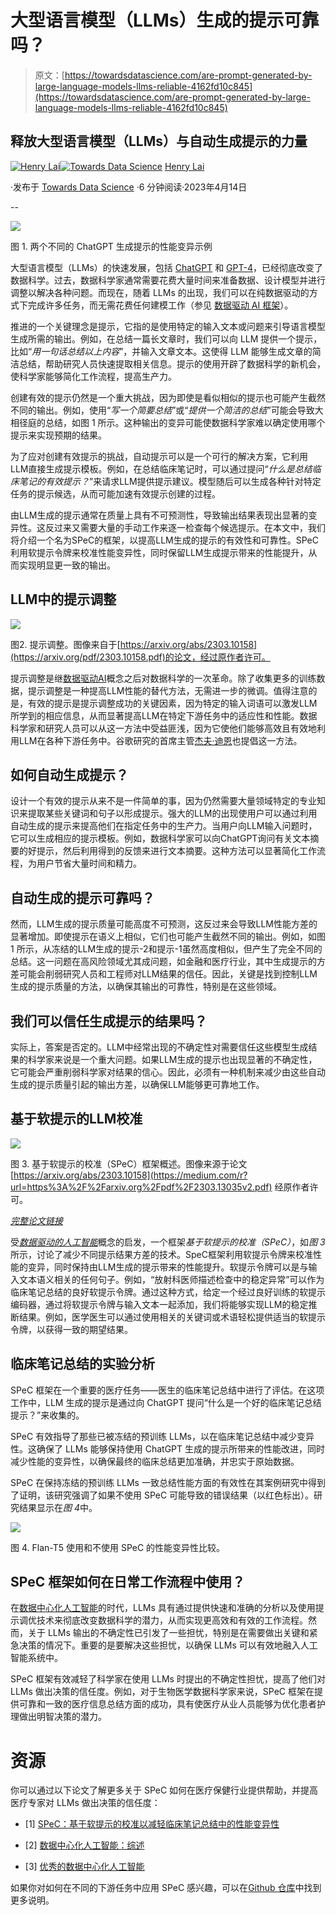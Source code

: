 # 大型语言模型（LLMs）生成的提示可靠吗？

> 原文：[https://towardsdatascience.com/are-prompt-generated-by-large-language-models-llms-reliable-4162fd10c845](https://towardsdatascience.com/are-prompt-generated-by-large-language-models-llms-reliable-4162fd10c845)

## 释放大型语言模型（LLMs）与自动生成提示的力量

[](https://medium.com/@a0987284901?source=post_page-----4162fd10c845--------------------------------)[![Henry Lai](../Images/eaa1b4eb6f6cebc131f4cf0cfdd4cda7.png)](https://medium.com/@a0987284901?source=post_page-----4162fd10c845--------------------------------)[](https://towardsdatascience.com/?source=post_page-----4162fd10c845--------------------------------)[![Towards Data Science](../Images/a6ff2676ffcc0c7aad8aaf1d79379785.png)](https://towardsdatascience.com/?source=post_page-----4162fd10c845--------------------------------) [Henry Lai](https://medium.com/@a0987284901?source=post_page-----4162fd10c845--------------------------------)

·发布于 [Towards Data Science](https://towardsdatascience.com/?source=post_page-----4162fd10c845--------------------------------) ·6 分钟阅读·2023年4月14日

--

![](../Images/427afef3b6084a0384d5114014f7246c.png)

图 1\. 两个不同的 ChatGPT 生成提示的性能变异示例

大型语言模型（LLMs）的快速发展，包括 [ChatGPT](https://openai.com/blog/chatgpt) 和 [GPT-4](https://cdn.openai.com/papers/gpt-4.pdf)，已经彻底改变了数据科学。过去，数据科学家通常需要花费大量时间来准备数据、设计模型并进行调整以解决各种问题。而现在，随着 LLMs 的出现，我们可以在纯数据驱动的方式下完成许多任务，而无需花费任何建模工作（参见 [数据驱动 AI 框架](https://github.com/daochenzha/data-centric-AI)）。

推进的一个关键理念是提示，它指的是使用特定的输入文本或问题来引导语言模型生成所需的输出。例如，在总结一篇长文章时，我们可以向 LLM 提供一个提示，比如“*用一句话总结以上内容*”，并输入文章文本。这使得 LLM 能够生成文章的简洁总结，帮助研究人员快速提取相关信息。提示的使用开辟了数据科学的新机会，使科学家能够简化工作流程，提高生产力。

创建有效的提示仍然是一个重大挑战，因为即使是看似相似的提示也可能产生截然不同的输出。例如，使用“*写一个简要总结*”或“*提供一个简洁的总结*”可能会导致大相径庭的总结，如图 1 所示。这种输出的变异可能使数据科学家难以确定使用哪个提示来实现预期的结果。

为了应对创建有效提示的挑战，自动提示可以是一个可行的解决方案，它利用LLM直接生成提示模板。例如，在总结临床笔记时，可以通过提问“*什么是总结临床笔记的有效提示？*”来请求LLM提供提示建议。模型随后可以生成各种针对特定任务的提示候选，从而可能加速有效提示创建的过程。

由LLM生成的提示通常在质量上具有不可预测性，导致输出结果表现出显著的变异性。这反过来又需要大量的手动工作来逐一检查每个候选提示。在本文中，我们将介绍一个名为SPeC的框架，以提高LLM生成的提示的有效性和可靠性。SPeC利用软提示令牌来校准性能变异性，同时保留LLM生成提示带来的性能提升，从而实现明显更一致的输出。

## LLM中的提示调整

![](../Images/575d106a8983d3c576717cf33486b575.png)

图2\. 提示调整。图像来自于[https://arxiv.org/abs/2303.10158](https://arxiv.org/pdf/2303.10158.pdf)的论文，经过原作者许可。

提示调整是继[数据驱动AI](https://arxiv.org/abs/2303.10158)概念之后对数据科学的一次革命。除了收集更多的训练数据，提示调整是一种提高LLM性能的替代方法，无需进一步的微调。值得注意的是，有效的提示是提示调整成功的关键因素，因为特定的输入词语可以激发LLM所学到的相应信息，从而显著提高LLM在特定下游任务中的适应性和性能。数据科学家和研究人员可以从这一方法中受益匪浅，因为它使他们能够高效且有效地利用LLM在各种下游任务中。谷歌研究的首席主管[杰夫·迪恩](https://twitter.com/JeffDean)也提倡这一方法。

## 如何自动生成提示？

设计一个有效的提示从来不是一件简单的事，因为仍然需要大量领域特定的专业知识来提取某些关键词和句子以形成提示。强大的LLM的出现使用户可以通过利用自动生成的提示来提高他们在指定任务中的生产力。当用户向LLM输入问题时，它可以生成相应的提示模板。例如，数据科学家可以向ChatGPT询问有关文本摘要的好提示，然后利用得到的反馈来进行文本摘要。这种方法可以显著简化工作流程，为用户节省大量时间和精力。

## 自动生成的提示可靠吗？

然而，LLM生成的提示质量可能高度不可预测，这反过来会导致LLM性能方差的显著增加。即使提示在语义上相似，它们也可能产生截然不同的输出。例如，如图 1 所示，从冻结的LLM生成的提示-2和提示-1虽然高度相似，但产生了完全不同的总结。这一问题在高风险领域尤其成问题，如金融和医疗行业，其中生成提示的方差可能会削弱研究人员和工程师对LLM结果的信任。因此，关键是找到控制LLM生成的提示质量的方法，以确保其输出的可靠性，特别是在这些领域。

## **我们可以信任生成提示的结果吗？**

实际上，答案是否定的。LLM中经常出现的不确定性对需要信任这些模型生成结果的科学家来说是一个重大问题。如果LLM生成的提示也出现显著的不确定性，它可能会严重削弱科学家对结果的信心。因此，必须有一种机制来减少由这些自动生成的提示质量引起的输出方差，以确保LLM能够更可靠地工作。

## 基于软提示的LLM校准

![](../Images/6ee6b7e43baff9b8fee655ba654deed3.png)

图 3\. 基于软提示的校准（SPeC）框架概述。图像来源于论文 [https://arxiv.org/abs/2303.10158](https://medium.com/r?url=https%3A%2F%2Farxiv.org%2Fpdf%2F2303.13035v2.pdf) 经原作者许可。

[*完整论文链接*](https://arxiv.org/pdf/2303.13035v2.pdf)

受[*数据驱动的人工智能*](https://arxiv.org/abs/2303.10158)概念的启发，一个框架*基于软提示的校准（SPeC）*，如*图 3*所示，讨论了减少不同提示结果方差的技术。SpeC框架利用软提示令牌来校准性能的变异，同时保持由LLM生成的提示带来的性能提升。软提示令牌可以是与输入文本语义相关的任何句子。例如，“放射科医师描述检查中的稳定异常”可以作为临床笔记总结的良好软提示令牌。通过这种方式，给定一个经过良好训练的软提示编码器，通过将软提示令牌与输入文本一起添加，我们将能够实现LLM的稳定推断结果。例如，医学医生可以通过使用相关的关键词或术语轻松提供适当的软提示令牌，以获得一致的期望结果。

## 临床笔记总结的实验分析

SPeC 框架在一个重要的医疗任务——医生的临床笔记总结中进行了评估。在这项工作中，LLM 生成的提示是通过向 ChatGPT 提问“什么是一个好的临床笔记总结提示？”来收集的。

SPeC 有效指导了那些已被冻结的预训练 LLMs，以在临床笔记总结中减少变异性。这确保了 LLMs 能够保持使用 ChatGPT 生成的提示所带来的性能改进，同时减少性能的变异性，以确保最终的临床总结更加准确，并忠实于原始数据。

SPeC 在保持冻结的预训练 LLMs 一致总结性能方面的有效性在其案例研究中得到了证明，该研究强调了如果不使用 SPeC 可能导致的错误结果（以红色标出）。研究结果显示在*图 4*中。

![](../Images/5231136ab7a273b33deef678d0a42677.png)

图 4\. Flan-T5 使用和不使用 SPeC 的性能变异性比较。

## SPeC 框架如何在日常工作流程中使用？

在[数据中心化人工智能](https://arxiv.org/abs/2303.10158)的时代，LLMs 具有通过提供快速和准确的分析以及使用提示调优技术来彻底改变数据科学的潜力，从而实现更高效和有效的工作流程。然而，关于 LLMs 输出的不确定性已引发了一些担忧，特别是在需要做出关键和紧急决策的情况下。重要的是要解决这些担忧，以确保 LLMs 可以有效地融入人工智能系统中。

SPeC 框架有效减轻了科学家在使用 LLMs 时提出的不确定性担忧，提高了他们对 LLMs 做出决策的信任度。例如，对于生物医学数据科学家来说，SPeC 框架在提供可靠和一致的医疗信息总结方面的成功，具有使医疗从业人员能够为优化患者护理做出明智决策的潜力。

# 资源

你可以通过以下论文了解更多关于 SPeC 如何在医疗保健行业提供帮助，并提高医疗专家对 LLMs 做出决策的信任度：

+   [1] [SPeC：基于软提示的校准以减轻临床笔记总结中的性能变异性](https://arxiv.org/abs/2303.13035)

+   [2] [数据中心化人工智能：综述](https://arxiv.org/abs/2303.10158)

+   [3] [优秀的数据中心化人工智能](https://github.com/daochenzha/data-centric-AI)

如果你对如何在不同的下游任务中应用 SPeC 感兴趣，可以在[Github 仓库](https://github.com/ynchuang/SPeC-A-Soft-Prompt-Based-Calibration)中找到更多说明。

